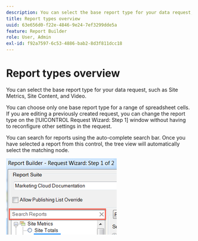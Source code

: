 ```yaml
---
description: You can select the base report type for your data request, such as Site Metrics, Site Content, and Video.
title: Report types overview
uuid: 63e656d0-f22e-4846-9e24-7ef3299dde5a
feature: Report Builder
role: User, Admin
exl-id: f92a7597-6c53-4886-bab2-8d3f811dcc18
---
```

# Report types overview

You can select the base report type for your data request, such as Site Metrics, Site Content, and Video.

You can choose only one base report type for a range of spreadsheet cells. If you are editing a previously created request, you can change the report type on the [!UICONTROL Request Wizard: Step 1] window without having to reconfigure other settings in the request.

You can search for reports using the auto-complete search bar. Once you have selected a report from this control, the tree view will automatically select the matching node.

![](assets/search_reports.png)
